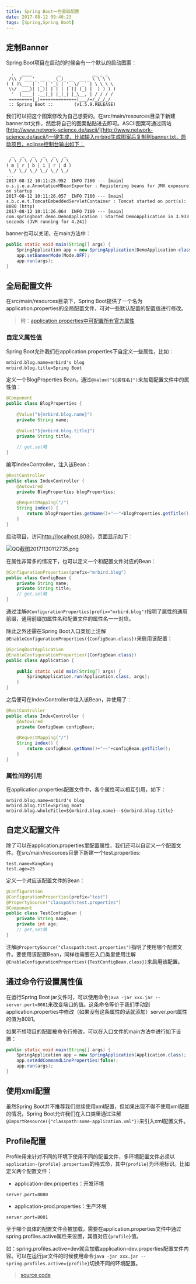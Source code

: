 ```yaml
---
title: Spring Boot一些基础配置
date: 2017-08-12 09:40:23
tags: [Spring,Spring Boot]
---
```

## 定制Banner
Spring Boot项目在启动的时候会有一个默认的启动图案：
```
  .   ____          _            __ _ _
 /\\ / ___'_ __ _ _(_)_ __  __ _ \ \ \ \
( ( )\___ | '_ | '_| | '_ \/ _` | \ \ \ \
 \\/  ___)| |_)| | | | | || (_| |  ) ) ) )
  '  |____| .__|_| |_|_| |_\__, | / / / /
 =========|_|==============|___/=/_/_/_/
 :: Spring Boot ::        (v1.5.9.RELEASE)
```
我们可以把这个图案修改为自己想要的。在src/main/resources目录下新建banner.txt文件，然后将自己的图案黏贴进去即可。ASCII图案可通过网站[http://www.network-science.de/ascii/](http://www.network-science.de/ascii/)一键生成，比如输入mrbird生成图案后复制到banner.txt，启动项目，eclipse控制台输出如下：
```
  _   _   _   _   _   _  
 / \ / \ / \ / \ / \ / \ 
( m | r | b | i | r | d )
 \_/ \_/ \_/ \_/ \_/ \_/ 
...
2017-08-12 10:11:25.952  INFO 7160 --- [main] o.s.j.e.a.AnnotationMBeanExporter : Registering beans for JMX exposure on startup
2017-08-12 10:11:26.057  INFO 7160 --- [main] s.b.c.e.t.TomcatEmbeddedServletContainer : Tomcat started on port(s): 8080 (http)
2017-08-12 10:11:26.064  INFO 7160 --- [main] com.springboot.demo.DemoApplication : Started DemoApplication in 3.933 seconds (JVM running for 4.241)

```
banner也可以关闭，在main方法中：
```java
public static void main(String[] args) {
    SpringApplication app = new SpringApplication(DemoApplication.class);
    app.setBannerMode(Mode.OFF);
    app.run(args);
}
```
## 全局配置文件
在src/main/resources目录下，Spring Boot提供了一个名为application.properties的全局配置文件，可对一些默认配置的配置值进行修改。

> 附：[application.properties中可配置所有官方属性](https://docs.spring.io/spring-boot/docs/current/reference/html/common-application-properties.html)

### 自定义属性值
Spring Boot允许我们在application.properties下自定义一些属性，比如：
```xml
mrbird.blog.name=mrbird's blog
mrbird.blog.title=Spring Boot
```
定义一个BlogProperties Bean，通过`@Value("${属性名}")`来加载配置文件中的属性值：
```java
@Component
public class BlogProperties {
	
    @Value("${mrbird.blog.name}")
    private String name;
    
    @Value("${mrbird.blog.title}")
    private String title;
    
    // get,set略	
}
```
编写IndexController，注入该Bean：
```java
@RestController
public class IndexController {
    @Autowired
    private BlogProperties blogProperties;
    
    @RequestMapping("/")
    String index() {
        return blogProperties.getName()+"——"+blogProperties.getTitle();
    }
}
```
启动项目，访问[http://localhost:8080](http://localhost:8080)，页面显示如下：

![QQ截图20171130112735.png](img/QQ截图20171130112735.png)

在属性非常多的情况下，也可以定义一个和配置文件对应的Bean：
```java
@ConfigurationProperties(prefix="mrbird.blog")
public class ConfigBean {
    private String name;
    private String title;
    // get,set略
}
```
通过注解`@ConfigurationProperties(prefix="mrbird.blog")`指明了属性的通用前缀，通用前缀加属性名和配置文件的属性名一一对应。

除此之外还需在Spring Boot入口类加上注解`@EnableConfigurationProperties({ConfigBean.class})`来启用该配置：
```java
@SpringBootApplication
@EnableConfigurationProperties({ConfigBean.class})
public class Application {
	
    public static void main(String[] args) {
        SpringApplication.run(Application.class, args);
    }
}
```
之后便可在IndexController中注入该Bean，并使用了：
```java
@RestController
public class IndexController {
    @Autowired
    private ConfigBean configBean;
    
    @RequestMapping("/")
    String index() {
        return configBean.getName()+"——"+configBean.getTitle();
    }
}
```
### 属性间的引用
在application.properties配置文件中，各个属性可以相互引用，如下：
```
mrbird.blog.name=mrbird's blog
mrbird.blog.title=Spring Boot
mrbird.blog.wholeTitle=${mrbird.blog.name}--${mrbird.blog.title}
```
## 自定义配置文件
除了可以在application.properties里配置属性，我们还可以自定义一个配置文件。在src/main/resources目录下新建一个test.properties:
```
test.name=KangKang
test.age=25
```
定义一个对应该配置文件的Bean：
```java
@Configuration
@ConfigurationProperties(prefix="test")
@PropertySource("classpath:test.properties")
@Component
public class TestConfigBean {
    private String name;
    private int age;
    // get,set略
}
```
注解`@PropertySource("classpath:test.properties")`指明了使用哪个配置文件。要使用该配置Bean，同样也需要在入口类里使用注解`@EnableConfigurationProperties({TestConfigBean.class})`来启用该配置。

## 通过命令行设置属性值
在运行Spring Boot jar文件时，可以使用命令`java -jar xxx.jar --server.port=8081`来改变端口的值。这条命令等价于我们手动到application.properties中修改（如果没有这条属性的话就添加）server.port属性的值为8081。

如果不想项目的配置被命令行修改，可以在入口文件的main方法中进行如下设置：
```java
public static void main(String[] args) {
    SpringApplication app = new SpringApplication(Application.class);
    app.setAddCommandLineProperties(false);
    app.run(args);
}
```
## 使用xml配置
虽然Spring Boot并不推荐我们继续使用xml配置，但如果出现不得不使用xml配置的情况，Spring Boot允许我们在入口类里通过注解`@ImportResource({"classpath:some-application.xml"})`来引入xml配置文件。

## Profile配置
Profile用来针对不同的环境下使用不同的配置文件，多环境配置文件必须以`application-{profile}.properties`的格式命，其中`{profile}`为环境标识。比如定义两个配置文件：

- application-dev.properties：开发环境
```
server.port=8080
```

- application-prod.properties：生产环境

 ```
server.port=8081
 ```

至于哪个具体的配置文件会被加载，需要在application.properties文件中通过spring.profiles.active属性来设置，其值对应`{profile}`值。

如：spring.profiles.active=dev就会加载application-dev.properties配置文件内容。可以在运行jar文件的时候使用命令`java -jar xxx.jar --spring.profiles.active={profile}`切换不同的环境配置。

> [source code](https://pan.baidu.com/s/1miGb2Zm)